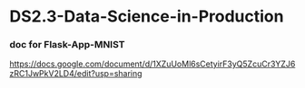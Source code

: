 # DS2.3-Data-Science-in-Production

### doc for Flask-App-MNIST 
https://docs.google.com/document/d/1XZuUoMl6sCetyirF3yQ5ZcuCr3YZJ6zRC1JwPkV2LD4/edit?usp=sharing
